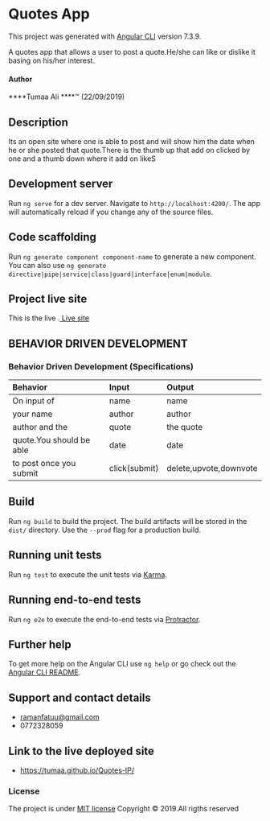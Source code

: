 # Quotes App

This project was generated with [Angular CLI](https://github.com/angular/angular-cli) version 7.3.9.

A quotes app that allows a user to post a quote.He/she can like or dislike it basing on his/her interest.
#### Author

 ****Tumaa Ali ****&trade; (22/09/2019)

## Description

Its an open site where one is able to post and will show him the date when he or she posted that quote.There is the thumb up that add on clicked by one and a thumb down where it add on likeS


## Development server

Run `ng serve` for a dev server. Navigate to `http://localhost:4200/`. The app will automatically reload if you change any of the source files.

## Code scaffolding

Run `ng generate component component-name` to generate a new component. You can also use `ng generate directive|pipe|service|class|guard|interface|enum|module`.

## Project live site

  This is the live .[ Live site](https://tumaa.github.io/Quotes-IP/)



## BEHAVIOR DRIVEN DEVELOPMENT
### Behavior Driven Development (Specifications)
| Behavior                 |           Input      |                 Output|
| :----------------------- |:---------------------| :---------------------|              
|  On input of      |       name  |            name|
| your name      |       author   |           author   |
|    author and the      |       quote       |           the quote    |
| quote.You should be able |     date       |           date |
|     to post once you submit |     click(submit)|          delete,upvote,downvote |


## Build

Run `ng build` to build the project. The build artifacts will be stored in the `dist/` directory. Use the `--prod` flag for a production build.

## Running unit tests

Run `ng test` to execute the unit tests via [Karma](https://karma-runner.github.io).

## Running end-to-end tests

Run `ng e2e` to execute the end-to-end tests via [Protractor](http://www.protractortest.org/).

## Further help

To get more help on the Angular CLI use `ng help` or go check out the [Angular CLI README](https://github.com/angular/angular-cli/blob/master/README.md).

## Support and contact details
+ ramanfatuu@gmail.com
+ 0772328059


## Link to the live deployed site

+ https://tumaa.github.io/Quotes-IP/

### License
The project is under [MIT license](https://github.com/tumaa/quotes/blob/master/LINSENCE)
Copyright &copy; 2019.All rigths reserved
